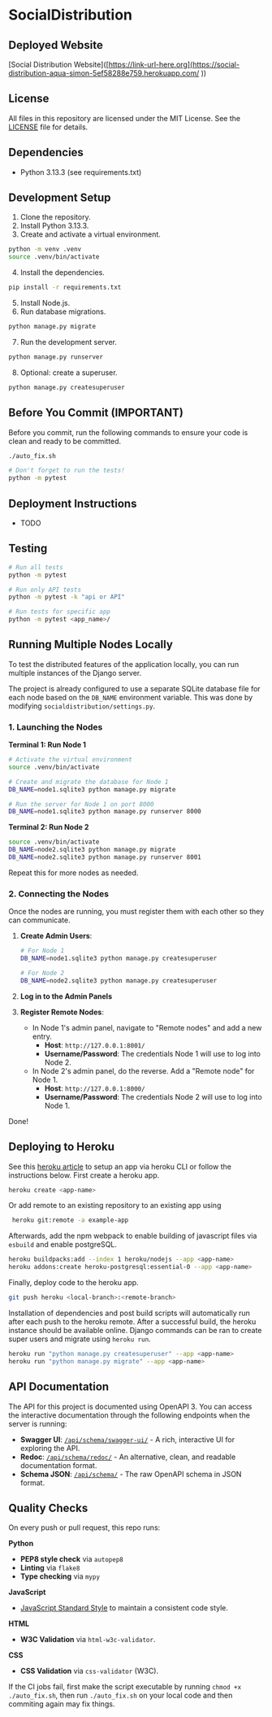 SocialDistribution
===================================

## Deployed Website
[Social Distribution Website]([https://link-url-here.org](https://social-distribution-aqua-simon-5ef58288e759.herokuapp.com/
))

## License

All files in this repository are licensed under the MIT License. See the [LICENSE](LICENSE) file for details.

## Dependencies

* Python 3.13.3 (see requirements.txt)

## Development Setup

1. Clone the repository.
2. Install Python 3.13.3.
3. Create and activate a virtual environment.
```bash
python -m venv .venv
source .venv/bin/activate
```
4. Install the dependencies.
```bash
pip install -r requirements.txt
```
5. Install Node.js.
6. Run database migrations.
```bash
python manage.py migrate
```
7. Run the development server.
```bash
python manage.py runserver
```
8. Optional: create a superuser.
```bash
python manage.py createsuperuser
```

## Before You Commit (IMPORTANT)

Before you commit, run the following commands to ensure your code is clean and ready to be committed.

```bash
./auto_fix.sh

# Don't forget to run the tests!
python -m pytest
```

## Deployment Instructions

* TODO

## Testing
```bash
# Run all tests
python -m pytest

# Run only API tests
python -m pytest -k "api or API"

# Run tests for specific app
python -m pytest <app_name>/
```

## Running Multiple Nodes Locally

To test the distributed features of the application locally, you can run multiple instances of the Django server.

The project is already configured to use a separate SQLite database file for each node based on the `DB_NAME` environment variable. This was done by modifying `socialdistribution/settings.py`.

### 1. Launching the Nodes

**Terminal 1: Run Node 1**
```bash
# Activate the virtual environment
source .venv/bin/activate

# Create and migrate the database for Node 1
DB_NAME=node1.sqlite3 python manage.py migrate

# Run the server for Node 1 on port 8000
DB_NAME=node1.sqlite3 python manage.py runserver 8000
```

**Terminal 2: Run Node 2**
```bash
source .venv/bin/activate
DB_NAME=node2.sqlite3 python manage.py migrate
DB_NAME=node2.sqlite3 python manage.py runserver 8001
```

Repeat this for more nodes as needed.

### 2. Connecting the Nodes

Once the nodes are running, you must register them with each other so they can communicate.

1.  **Create Admin Users**:
    ```bash
    # For Node 1
    DB_NAME=node1.sqlite3 python manage.py createsuperuser

    # For Node 2
    DB_NAME=node2.sqlite3 python manage.py createsuperuser
    ```

2.  **Log in to the Admin Panels**

3.  **Register Remote Nodes**:
    - In Node 1's admin panel, navigate to "Remote nodes" and add a new entry.
        - **Host**: `http://127.0.0.1:8001/`
        - **Username/Password**: The credentials Node 1 will use to log into Node 2.
    - In Node 2's admin panel, do the reverse. Add a "Remote node" for Node 1.
        - **Host**: `http://127.0.0.1:8000/`
        - **Username/Password**: The credentials Node 2 will use to log into Node 1.

Done!

## Deploying to Heroku
See this [heroku article](https://devcenter.heroku.com/articles/git) to setup an app via heroku CLI or follow the instructions below. First create a heroku app.

```bash
heroku create <app-name>
```

Or add remote to an existing repository to an existing app using

```bash
 heroku git:remote -a example-app
```

Afterwards, add the npm webpack to enable building of javascript files via `esbuild` and enable postgreSQL. 

```bash
heroku buildpacks:add --index 1 heroku/nodejs --app <app-name>
heroku addons:create heroku-postgresql:essential-0 --app <app-name>
```

Finally, deploy code to the heroku app.
```bash
git push heroku <local-branch>:<remote-branch>
```

Installation of dependencies and post build scripts will automatically run after each push to the heroku remote. After a successful build, the heroku instance should be available online. Django commands can be ran to create super users and migrate using `heroku run`.

```bash
heroku run "python manage.py createsuperuser" --app <app-name>
heroku run "python manage.py migrate" --app <app-name>
```


## API Documentation

The API for this project is documented using OpenAPI 3. You can access the interactive documentation through the following endpoints when the server is running:

- **Swagger UI**: [`/api/schema/swagger-ui/`](/api/schema/swagger-ui/) - A rich, interactive UI for exploring the API.
- **Redoc**: [`/api/schema/redoc/`](/api/schema/redoc/) - An alternative, clean, and readable documentation format.
- **Schema JSON**: [`/api/schema/`](/api/schema/) - The raw OpenAPI schema in JSON format.

## Quality Checks
On every push or pull request, this repo runs:

**Python**
- **PEP8 style check** via `autopep8`
- **Linting** via `flake8`
- **Type checking** via `mypy`

**JavaScript**
- [JavaScript Standard Style](https://standardjs.com/) to maintain a consistent code style.

**HTML**
- **W3C Validation** via `html-w3c-validator`.

**CSS**
- **CSS Validation** via `css-validator` (W3C).

If the CI jobs fail, first make the script executable by running `chmod +x ./auto_fix.sh`, then run `./auto_fix.sh` on your local code and then commiting again may fix things.
